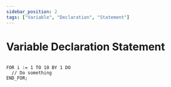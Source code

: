 ```yaml
---
sidebar_position: 2
tags: ["Variable", "Declaration", "Statement"]
---
```


# Variable Declaration Statement

```iecst

FOR i := 1 TO 10 BY 1 DO
  // Do something
END_FOR;

```

